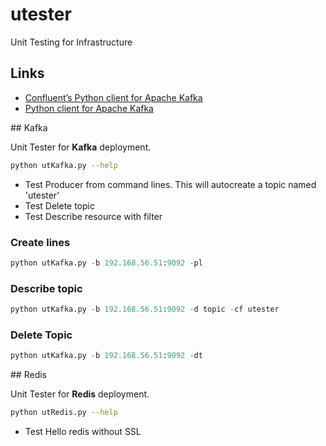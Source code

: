 # utester
Unit Testing for Infrastructure

## Links
 
 - [Confluent’s Python client for Apache Kafka](https://docs.confluent.io/current/clients/confluent-kafka-python/)
 - [Python client for Apache Kafka](https://kafka-python.readthedocs.io/en/master/apidoc/kafka.html)  
 

## Kafka

Unit Tester for __Kafka__ deployment.

```bash
python utKafka.py --help
```
 - Test Producer from command lines. This will autocreate a topic named 'utester'
 - Test Delete topic
 - Test Describe resource with filter

### Create lines
    
```python
python utKafka.py -b 192.168.56.51:9092 -pl
```

### Describe topic
    
```python
python utKafka.py -b 192.168.56.51:9092 -d topic -cf utester
```

### Delete Topic
    
```python
python utKafka.py -b 192.168.56.51:9092 -dt
```


## Redis

Unit Tester for __Redis__ deployment.

```bash
python utRedis.py --help
```

 - Test Hello redis without SSL
 
